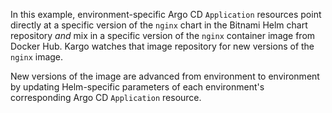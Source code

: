 In this example, environment-specific Argo CD `Application` resources point
directly at a specific version of the `nginx` chart in the Bitnami Helm chart
repository _and_ mix in a specific version of the `nginx` container image from
Docker Hub. Kargo watches that image repository for new versions of the `nginx`
image.

New versions of the image are advanced from environment to environment by
updating Helm-specific parameters of each environment's corresponding Argo CD
`Application` resource.
